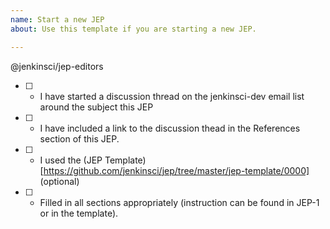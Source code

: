 ```yaml
---
name: Start a new JEP
about: Use this template if you are starting a new JEP.

---
```


@jenkinsci/jep-editors

- [ ] - I have started a discussion thread on the jenkinsci-dev email list around the subject this JEP
- [ ] - I have included a link to the discussion thead in the References section of this JEP.
- [ ] - I used the (JEP Template)[https://github.com/jenkinsci/jep/tree/master/jep-template/0000] (optional)
- [ ] - Filled in all sections appropriately (instruction can be found in JEP-1 or in the template).

